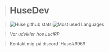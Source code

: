 > # HuseDev #

>![Huse github stats](https://github-readme-stats.vercel.app/api?username=husedev&show_icons=true&theme=dracula)
>![Most used Languages](https://github-readme-stats.vercel.app/api/top-langs/?username=husedev&theme=dracula&amp;layout=compact)

> <i>Var udvikler hos LuciRP</i>
> 

> Kontakt mig på discord 'Huse#6969'
